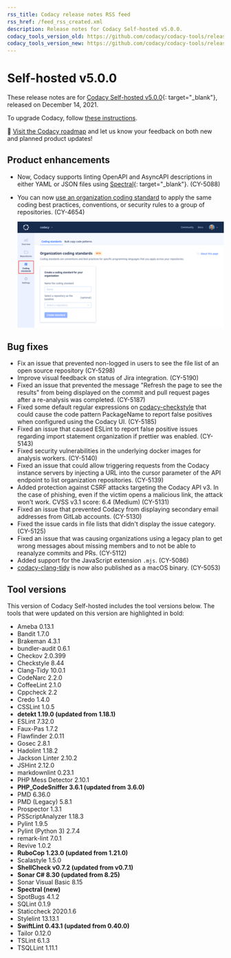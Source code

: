 ```yaml
---
rss_title: Codacy release notes RSS feed
rss_href: /feed_rss_created.xml
description: Release notes for Codacy Self-hosted v5.0.0.
codacy_tools_version_old: https://github.com/codacy/codacy-tools/releases/tag/3.9.16
codacy_tools_version_new: https://github.com/codacy/codacy-tools/releases/tag/4.0.28
---
```


# Self-hosted v5.0.0

These release notes are for [Codacy Self-hosted v5.0.0](https://github.com/codacy/chart/releases/tag/5.0.0){: target="_blank"}, released on December 14, 2021. <!-- TODO Update release date -->

To upgrade Codacy, follow [these instructions](../../chart/maintenance/upgrade.md).

📢 [Visit the Codacy roadmap](https://roadmap.codacy.com) and <span class="skip-vale">let us know</span> your feedback on both new and planned product updates!

## Product enhancements

-   Now, Codacy supports linting OpenAPI and AsyncAPI descriptions in either YAML or JSON files using [Spectral](https://stoplight.io/open-source/spectral/){: target="_blank"}. (CY-5088)

-   You can now [use an organization coding standard](https://docs.codacy.com/v5.0/organizations/using-a-coding-standard/) to apply the same coding best practices, conventions, or security rules to a group of repositories. (CY-4654)

    ![Organization coding standard](../images/cy-4654.png)

## Bug fixes

-   Fix an issue that prevented non-logged in users to see the file list of an open source repository (CY-5298)
-   Improve visual feedback on status of Jira integration. (CY-5190)
-   Fixed an issue that prevented the message "Refresh the page to see the results" from being displayed on the commit and pull request pages after a re-analysis was completed. (CY-5187)
-   Fixed some default regular expressions on [codacy-checkstyle](https://github.com/codacy/codacy-checkstyle) that could cause the code pattern PackageName to report false positives when configured using the Codacy UI. (CY-5185)
-   Fixed an issue that caused ESLint to report false positive issues regarding import statement organization if prettier was enabled. (CY-5143)
-   Fixed security vulnerabilities in the underlying docker images for analysis workers. (CY-5140)
-   Fixed an issue that could allow triggering requests from the Codacy instance servers by injecting a URL into the cursor parameter of the API endpoint to list organization repositories. (CY-5139)
-   Added protection against CSRF attacks targeting the Codacy API v3. In the case of phishing, even if the victim opens a malicious link, the attack won't work. CVSS v3.1 score: 6.4 (Medium) (CY-5131)
-   Fixed an issue that prevented Codacy from displaying secondary email addresses from GitLab accounts. (CY-5130)
-   Fixed the issue cards in file lists that didn't display the issue category. (CY-5125)
-   Fixed an issue that was causing organizations using a legacy plan to get wrong messages about missing members and to not be able to reanalyze commits and PRs. (CY-5112)
-   Added support for the JavaScript extension `.mjs`. (CY-5086)
-   [codacy-clang-tidy](https://github.com/codacy/codacy-clang-tidy) is now also published as a macOS binary. (CY-5053)

## Tool versions

This version of Codacy Self-hosted includes the tool versions below. The tools that were updated on this version are highlighted in bold:

-   Ameba 0.13.1
-   Bandit 1.7.0
-   Brakeman 4.3.1
-   bundler-audit 0.6.1
-   Checkov 2.0.399
-   Checkstyle 8.44
-   Clang-Tidy 10.0.1
-   CodeNarc 2.2.0
-   CoffeeLint 2.1.0
-   Cppcheck 2.2
-   Credo 1.4.0
-   CSSLint 1.0.5
-   **detekt 1.19.0 (updated from 1.18.1)**
-   ESLint 7.32.0
-   Faux-Pas 1.7.2
-   Flawfinder 2.0.11
-   Gosec 2.8.1
-   Hadolint 1.18.2
-   Jackson Linter 2.10.2
-   JSHint 2.12.0
-   markdownlint 0.23.1
-   PHP Mess Detector 2.10.1
-   **PHP_CodeSniffer 3.6.1 (updated from 3.6.0)**
-   PMD 6.36.0
-   PMD (Legacy) 5.8.1
-   Prospector 1.3.1
-   PSScriptAnalyzer 1.18.3
-   Pylint 1.9.5
-   Pylint (Python 3) 2.7.4
-   remark-lint 7.0.1
-   Revive 1.0.2
-   **RuboCop 1.23.0 (updated from 1.21.0)**
-   Scalastyle 1.5.0
-   **ShellCheck v0.7.2 (updated from v0.7.1)**
-   **Sonar C# 8.30 (updated from 8.25)**
-   Sonar Visual Basic 8.15
-   **Spectral (new)**
-   SpotBugs 4.1.2
-   SQLint 0.1.9
-   Staticcheck 2020.1.6
-   Stylelint 13.13.1
-   **SwiftLint 0.43.1 (updated from 0.40.0)**
-   Tailor 0.12.0
-   TSLint 6.1.3
-   TSQLLint 1.11.1
